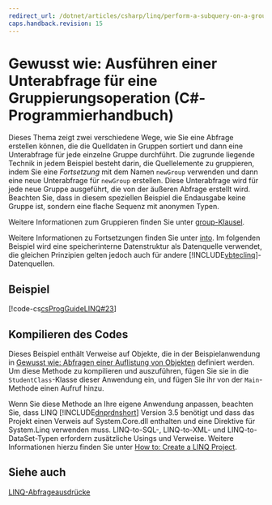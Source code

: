 ```yaml
---
redirect_url: /dotnet/articles/csharp/linq/perform-a-subquery-on-a-grouping-operation
caps.handback.revision: 15
---
```

# Gewusst wie: Ausf&#252;hren einer Unterabfrage f&#252;r eine Gruppierungsoperation (C#-Programmierhandbuch)
Dieses Thema zeigt zwei verschiedene Wege, wie Sie eine Abfrage erstellen können, die die Quelldaten in Gruppen sortiert und dann eine Unterabfrage für jede einzelne Gruppe durchführt.  Die zugrunde liegende Technik in jedem Beispiel besteht darin, die Quellelemente zu gruppieren, indem Sie eine *Fortsetzung* mit dem Namen `newGroup` verwenden und dann eine neue Unterabfrage für `newGroup` erstellen.  Diese Unterabfrage wird für jede neue Gruppe ausgeführt, die von der äußeren Abfrage erstellt wird.  Beachten Sie, dass in diesem speziellen Beispiel die Endausgabe keine Gruppe ist, sondern eine flache Sequenz mit anonymen Typen.  
  
 Weitere Informationen zum Gruppieren finden Sie unter [group\-Klausel](../../../csharp/language-reference/keywords/group-clause.md).  
  
 Weitere Informationen zu Fortsetzungen finden Sie unter [into](../../../csharp/language-reference/keywords/into.md).  Im folgenden Beispiel wird eine speicherinterne Datenstruktur als Datenquelle verwendet, die gleichen Prinzipien gelten jedoch auch für andere [!INCLUDE[vbteclinq](../../../csharp/includes/vbteclinq-md.md)]\-Datenquellen.  
  
## Beispiel  
 [!code-cs[csProgGuideLINQ#23](../../../csharp/programming-guide/arrays/codesnippet/csharp/csLINQProgRef/csrefLINQHowTos.cs#23)]  
  
## Kompilieren des Codes  
 Dieses Beispiel enthält Verweise auf Objekte, die in der Beispielanwendung in [Gewusst wie: Abfragen einer Auflistung von Objekten](../../../csharp/programming-guide/linq-query-expressions/how-to-query-a-collection-of-objects.md) definiert werden.  Um diese Methode zu kompilieren und auszuführen, fügen Sie sie in die `StudentClass`\-Klasse dieser Anwendung ein, und fügen Sie ihr von der `Main`\-Methode einen Aufruf hinzu.  
  
 Wenn Sie diese Methode an Ihre eigene Anwendung anpassen, beachten Sie, dass LINQ [!INCLUDE[dnprdnshort](../../../csharp/getting-started/includes/dnprdnshort-md.md)] Version 3.5 benötigt und dass das Projekt einen Verweis auf System.Core.dll enthalten und eine Direktive für System.Linq verwenden muss.  LINQ\-to\-SQL\-, LINQ\-to\-XML\- und LINQ\-to\-DataSet\-Typen erfordern zusätzliche Usings und Verweise.  Weitere Informationen hierzu finden Sie unter [How to: Create a LINQ Project](../Topic/How%20to:%20Create%20a%20LINQ%20Project.md).  
  
## Siehe auch  
 [LINQ\-Abfrageausdrücke](../../../csharp/programming-guide/linq-query-expressions/index.md)